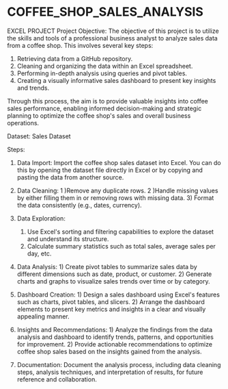 # COFFEE_SHOP_SALES_ANALYSIS
EXCEL PROJECT
Project Objective: 
The objective of this project is to utilize the skills and tools of a professional business analyst to analyze sales data from a coffee shop. This involves several key steps:

1) Retrieving data from a GitHub repository.
2) Cleaning and organizing the data within an Excel spreadsheet.
3) Performing in-depth analysis using queries and pivot tables.
4) Creating a visually informative sales dashboard to present key insights and trends.

Through this process, the aim is to provide valuable insights into coffee sales performance, enabling informed decision-making and strategic planning to optimize the coffee shop's sales and overall business operations.

Dataset: Sales Dataset

Steps:
1) Data Import: 
   Import the coffee shop sales dataset into Excel. You can do this by opening the dataset file directly in Excel or by copying and pasting the data from another source.

2) Data Cleaning:
    1 )Remove any duplicate rows.
    2 )Handle missing values by either filling them in or removing rows with missing data.
    3) Format the data consistently (e.g., dates, currency).
       
3) Data Exploration:
     1) Use Excel's sorting and filtering capabilities to explore the dataset and understand its structure.
     2) Calculate summary statistics such as total sales, average sales per day, etc.
        
4) Data Analysis:
       1) Create pivot tables to summarize sales data by different dimensions such as date, product, or customer.
       2) Generate charts and graphs to visualize sales trends over time or by category.

5) Dashboard Creation:
       1) Design a sales dashboard using Excel's features such as charts, pivot tables, and slicers.
       2) Arrange the dashboard elements to present key metrics and insights in a clear and visually appealing manner.
   
6) Insights and Recommendations:
         1) Analyze the findings from the data analysis and dashboard to identify trends, patterns, and opportunities for improvement.
         2) Provide actionable recommendations to optimize coffee shop sales based on the insights gained from the analysis.
   
7) Documentation:
      Document the analysis process, including data cleaning steps, analysis techniques, and interpretation of results, for future reference and collaboration.
